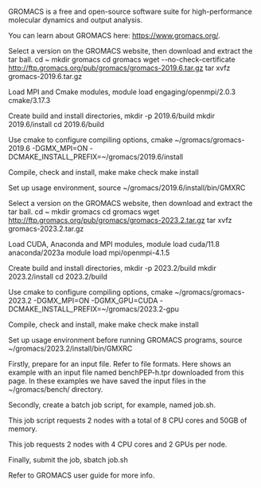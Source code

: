 GROMACS is a free and open-source software suite for high-performance molecular dynamics and output analysis.

You can learn about GROMACS here: https://www.gromacs.org/.

Select a version on the GROMACS website, then download and extract the tar ball.
cd ~
mkdir gromacs
cd gromacs
wget --no-check-certificate http://ftp.gromacs.org/pub/gromacs/gromacs-2019.6.tar.gz
tar xvfz gromacs-2019.6.tar.gz


Load MPI and Cmake modules,
module load engaging/openmpi/2.0.3 cmake/3.17.3


Create build and install directories,
mkdir -p 2019.6/build
mkdir 2019.6/install
cd 2019.6/build


Use cmake to configure compiling options,
cmake ~/gromacs/gromacs-2019.6 -DGMX_MPI=ON -DCMAKE_INSTALL_PREFIX=~/gromacs/2019.6/install


Compile, check and install,
make
make check
make install


Set up usage environment,
source ~/gromacs/2019.6/install/bin/GMXRC


Select a version on the GROMACS website, then download and extract the tar ball.
cd ~
mkdir gromacs
cd gromacs
wget http://ftp.gromacs.org/pub/gromacs/gromacs-2023.2.tar.gz
tar xvfz gromacs-2023.2.tar.gz


Load CUDA, Anaconda and MPI modules,
module load cuda/11.8 anaconda/2023a
module load mpi/openmpi-4.1.5


Create build and install directories,
mkdir -p 2023.2/build
mkdir 2023.2/install
cd 2023.2/build


Use cmake to configure compiling options,
cmake ~/gromacs/gromacs-2023.2 -DGMX_MPI=ON -DGMX_GPU=CUDA -DCMAKE_INSTALL_PREFIX=~/gromacs/2023.2-gpu


Compile, check and install,
make
make check
make install


Set up usage environment before running GROMACS programs,
source ~/gromacs/2023.2/install/bin/GMXRC


Firstly, prepare for an input file. Refer to file formats. Here shows an example with an input file named benchPEP-h.tpr downloaded from this page. In these examples we have saved the input files in the ~/gromacs/bench/ directory.

Secondly, create a batch job script, for example, named job.sh.

This job script requests 2 nodes with a total of 8 CPU cores and 50GB of memory.

This job requests 2 nodes with 4 CPU cores and 2 GPUs per node.

Finally, submit the job,
sbatch job.sh


Refer to GROMACS user guide for more info.

